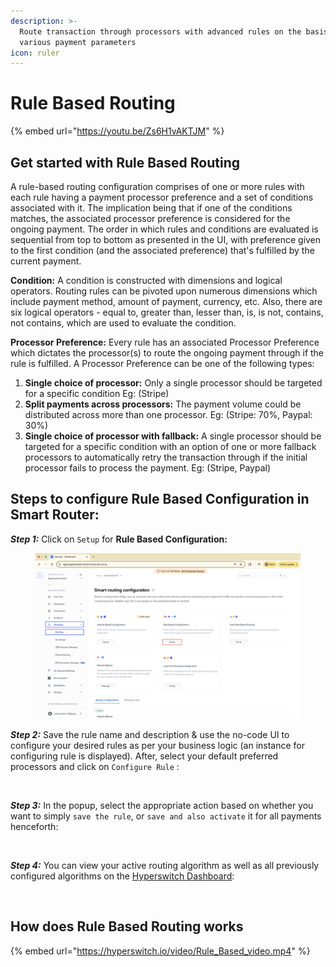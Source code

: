 ```yaml
---
description: >-
  Route transaction through processors with advanced rules on the basis of
  various payment parameters
icon: ruler
---
```


# Rule Based Routing

{% embed url="https://youtu.be/Zs6H1vAKTJM" %}

## Get started with Rule Based Routing

A rule-based routing configuration comprises of one or more rules with each rule having a payment processor preference and a set of conditions associated with it. The implication being that if one of the conditions matches, the associated processor preference is considered for the ongoing payment. The order in which rules and conditions are evaluated is sequential from top to bottom as presented in the UI, with preference given to the first condition (and the associated preference) that's fulfilled by the current payment.&#x20;

**Condition:** A condition is constructed with dimensions and logical operators. Routing rules can be pivoted upon numerous dimensions which include payment method, amount of payment, currency, etc. Also, there are six logical operators - equal to, greater than, lesser than, is, is not, contains, not contains, which are used to evaluate the condition.

**Processor Preference:** Every rule has an associated Processor Preference which dictates the processor(s) to route the ongoing payment through if the rule is fulfilled. A Processor Preference can be one of the following types:

1. **Single choice of processor:** Only a single processor should be targeted for a specific condition Eg: (Stripe)
2. **Split payments across processors:** The payment volume could be distributed across more than one processor. Eg: (Stripe: 70%, Paypal: 30%)
3. **Single choice of processor with fallback:** A single processor should be targeted for a specific condition with an option of one or more fallback processors to automatically retry the transaction through if the initial processor fails to process the payment. Eg: (Stripe, Paypal)

## Steps to configure Rule Based Configuration in Smart Router:



_**Step 1:**_ Click on `Setup` for **Rule Based Configuration:**

<figure><img src="../../../.gitbook/assets/routing-1.png" alt=""><figcaption></figcaption></figure>

_**Step 2:**_ Save the rule name and description & use the no-code UI to configure your desired rules as per your business logic (an instance for configuring rule is displayed). After, select your default preferred processors and click on `Configure Rule` :

<figure><img src="../../../.gitbook/assets/Screenshot 2025-10-01 at 1.28.00 PM.png" alt=""><figcaption></figcaption></figure>

_**Step 3:**_ In the popup, select the appropriate action based on whether you want to simply `save the rule`, or `save and also activate` it for all payments henceforth:

<figure><img src="../../../.gitbook/assets/Screenshot 2025-10-01 at 1.34.54 PM (1).png" alt=""><figcaption></figcaption></figure>

_**Step 4:**_ You can view your active routing algorithm as well as all previously configured algorithms on the [Hyperswitch Dashboard](https://app.hyperswitch.io/routing):

<figure><img src="../../../.gitbook/assets/Screenshot 2025-10-01 at 1.37.15 PM.png" alt=""><figcaption></figcaption></figure>

## How does Rule Based Routing works

{% embed url="https://hyperswitch.io/video/Rule_Based_video.mp4" %}
